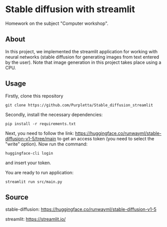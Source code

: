 # Stable diffusion with streamlit
Homework on the subject "Computer workshop".

## About
In this project, we implemented the streamlit application for working with neural networks (stable diffusion for generating images from text entered by the user).
Note that image generation in this project takes place using a CPU.

## Usage
Firstly, clone this repository
```
git clone https://github.com/Purpletta/Stable_diffusion_streamlit
```
Secondly, install the necessary dependencies:
```
pip install -r requirements.txt
```
Next, you need to follow the link: https://huggingface.co/runwayml/stable-diffusion-v1-5/tree/main to get an access token (you need to select the "write" option). Now run the command: 
```
huggingface-cli login
```
and insert your token.

You are ready to run application:
```
streamlit run src/main.py
```

## Source
stable-diffusion: https://huggingface.co/runwayml/stable-diffusion-v1-5

streamlit: https://streamlit.io/
